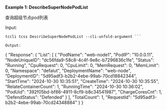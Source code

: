 **Example 1: DescribeSuperNodePodList**

查询超级节点pod列表

Input: 

```
tccli tcss DescribeSuperNodePodList --cli-unfold-argument ```

Output: 
```
{
    "Response": {
        "List": [
            {
                "PodName": "web-node1",
                "PodIP": "10.0.0.11",
                "NodeUniqueID": "dc56fda9-58c8-4c4f-9e8c-b7296836c1fe",
                "Status": "Running",
                "CpuRequest": 0,
                "CpuLimit": 0,
                "MemRequest": 0,
                "MemLimit": 0,
                "Namespace": "defalut",
                "DeploymentName": "web-node",
                "DeploymentID": "5d95adf3-b2b2-4ebe-99ab-70cd18842344",
                "StartTime": "2024-10-30 10:35:51",
                "CreateTime": "2024-10-30 10:35:55",
                "RelateContainerCount": 1,
                "RunningTime": "2024-10-30 10:36:02",
                "PodUid": "392f05bd-bf86-4911-8cf9-b8c34541987",
                "ChargeCoresCnt": 1,
                "DefendStatus": "Defended"
            }
        ],
        "TotalCount": 1,
        "RequestId": "5d95adf3-b2b2-4ebe-99ab-70cd24348884"
    }
}
```

